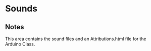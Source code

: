 # Sounds

## Notes
This area contains the sound files and an Attributions.html file for the Arduino Class.
